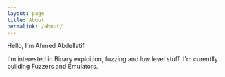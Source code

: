 ```yaml
---
layout: page
title: About
permalink: /about/
---
```


Hello, I'm Ahmed Abdellatif 

I'm interested in Binary exploition, fuzzing and low level stuff ,I'm curentlly building Fuzzers and Emulators.